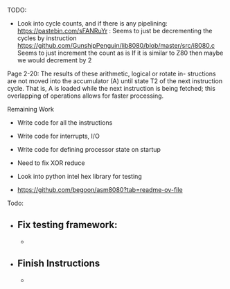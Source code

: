 TODO:

- Look into cycle counts, and if there is any pipelining:
https://pastebin.com/sFANRuYr :
Seems to just be decrementing the cycles by instruction
https://github.com/GunshipPenguin/lib8080/blob/master/src/i8080.c
Seems to just increment the count as is
If it is similar to Z80 then maybe we would decrement by 2

Page 2-20: The results of these arithmetic, logical or rotate in- structions are not moved into the accumulator (A) until state T2 of the next instruction cycle. That is, A is loaded while the next instruction is being fetched; this overlapping of operations allows for faster processing. 

Remaining Work

- Write code for all the instructions

- Write code for interrupts, I/O

- Write code for defining processor state on startup

- Need to fix XOR reduce

- Look into python intel hex library for testing 

- https://github.com/begoon/asm8080?tab=readme-ov-file




Todo:

- Fix testing framework:
    -
    -

- Finish Instructions 
    - 
    - 




